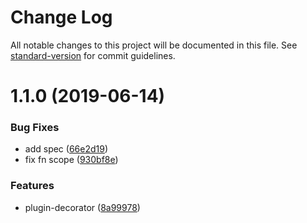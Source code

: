 # Change Log

All notable changes to this project will be documented in this file. See [standard-version](https://github.com/conventional-changelog/standard-version) for commit guidelines.

<a name="1.1.0"></a>
# 1.1.0 (2019-06-14)


### Bug Fixes

* add spec ([66e2d19](https://github.com/xiaobebe/plugin-decorator/commit/66e2d19))
* fix fn scope ([930bf8e](https://github.com/xiaobebe/plugin-decorator/commit/930bf8e))


### Features

* plugin-decorator ([8a99978](https://github.com/xiaobebe/plugin-decorator/commit/8a99978))
